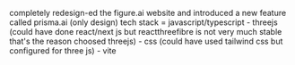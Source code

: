 completely redesign-ed the figure.ai website and introduced a new feature called prisma.ai (only design)
tech stack = javascript/typescript - threejs (could have done react/next js but reactthreefibre is not very much stable that's the reason choosed threejs) - css (could have used tailwind css but configured for three js) - vite
